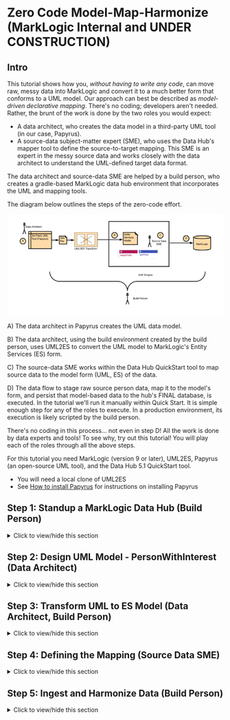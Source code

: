 # Zero Code Model-Map-Harmonize (MarkLogic Internal and UNDER CONSTRUCTION)

## Intro
This tutorial shows how you, *without having to write any code*, can move raw, messy data into MarkLogic and convert it to a much better form that conforms to a UML model. Our approach can best be described as *model-driven declarative mapping*. There's no coding; developers aren't needed. Rather, the brunt of the work is done by the two roles you would expect: 

- A data architect, who creates the data model in a third-party UML tool (in our case, Papyrus).
- A source-data subject-matter expert (SME), who uses the Data Hub's mapper tool to define the source-to-target mapping. This SME is an expert in the messy source data and works closely with the data architect to understand the UML-defined target data format.

The data architect and source-data SME are helped by a build person, who creates a gradle-based MarkLogic data hub environment that incorporates the UML and mapping tools. 

The diagram below outlines the steps of the zero-code effort. 

![Zero-Code overview](images/dmui_overall.png)

A) The data architect in Papyrus creates the UML data model. 

B) The data architect, using the build environment created by the build person, uses UML2ES to convert the UML model to MarkLogic's Entity Services (ES) form. 

C) The source-data SME works within the Data Hub QuickStart tool to map source data to the model form (UML, ES) of the data. 

D) The data flow to stage raw source person data, map it to the model's form, and persist that model-based data to the hub's FINAL database, is executed. In the tutorial we'll run it manually within Quick Start. It is simple enough step for any of the roles to execute. In a production environment, its execution is likely scripted by the build person.

There's no coding in this process... not even in step D! All the work is done by data experts and tools! To see why, try out this tutorial! You will play each of the roles through all the above steps. 

For this tutorial you need MarkLogic (version 9 or later), UML2ES, Papyrus (an open-source UML tool), and the Data Hub 5.1 QuickStart tool.

- You will need a local clone of UML2ES
- See [How to install Papyrus](papyrus_install.md) for instructions on installing Papyrus

## Step 1: Standup a MarkLogic Data Hub (Build Person)

<details><summary>Click to view/hide this section</summary>
<p>

We get started by having you, in the role of build person, setup a data hub, with UML2ES, on MarkLogic.

Pre-requisites:
- MarkLogic 9 (or greater) installation up and running
- Local clone of UML2ES
- Data Hub Framework 5.1 QuickStart

To begin, open Quick Start 5.1 in your browser and create a new project. Put it into a folder called dmHub. Once your new hub is up and running, you're ready to continue.

Next copy into the dmHub folder the entire contents (preserving directory structure) of [dmHubLab/step1](dmHubLab/step1). You did the copy correctly if you see data/coolness/hobbyCoolness.json and log/log4j/properties directly under dmHub. 

Copy into dmHub/src/main/ml-modules/root the UML2ES transform code [../uml2esTransform/src/main/ml-modules/root/xmi2es](../uml2esTransform/src/main/ml-modules/root/xmi2es). You did it right if you can see the file dmHub/src/main/ml-modules/root/xml2es/xml2esTransform.xqy. If you don't see the file in exactly that this location, remove what you copied and try again at the correct level. 

Copy into the main folder dmHub the UML2ES build file [../uml2esTransform/uml2es4dhf51.gradle](../uml2esTransform/uml2es4dhf51.gradle).

Under dmHub/data, create subfolders model and papyrus

Copy into dmHub/data/papyrus the UML2ES profile [../umlProfile/eclipse/MLProfileProject](../umlProfile/eclipse/MLProfileProject). You did it right if you can see the file dmHub/data/papyrus/MLProfileProject/MLProfile.profile.uml. If you don't see the file in exactly that location, remove what you copied and try again at the correct level. 

When you are done, you should have the following folder structure: 

![Step 1 - folder structure](images/dmui_setup1.png)

</p>
</details>

## Step 2: Design UML Model - PersonWithInterest (Data Architect)

<details><summary>Click to view/hide this section</summary>
<p>

Next you get to play the role of data architect. You will use the UML modeling tool Papyrus to design a *person with interests* (PWI) data model. The purpose of the model is to define the structure of persons and their hobbies/interests. The model is straightforward; the mapping, as we will see in step 4, has interesting nuances.

### Step 2a: Setup Workspace and Projects

Pre-requisite: You need Papyrus. If you don't have Papyrus, install it. See [How to install Papyrus](papyrus_install.md) for instructions.

Open Papyrus in a new workspace. The location of the workspace on your local machine is unimportant. 

To use your new model with MarkLogic, you need to add the UML-to-Entity Service profile. In Step 1 you copied it from the UML2ES clone to dmHub/data/papyrus/MLProfileProject. To import into Papyrus, from the File menu select Import | General | Existing Projects Into Workspace. 

![Import profile project](images/pap_profile2_import.png)

Click Next. In the Import Projects dialog, make sure "Select root directory" is selected. Use the Browse button to locate the ML profile in dmHub/data/papyrus/MLProfileProject. 

![Import profile project](images/dmui_setup3.png)

Click Finish. You should now see the profile project in the Project Explorer pane in the upper-right corner of Eclipse. Next, create a project for the PWI model. From the File menu choose New | Other. From the Select wizard, choose Papyrus project.

![New project in Papyrus](images/pap_model_create.png)

Click Next. In the Diagram Language window, select UML.

![New project in Papyrus](images/pap_model_uml.png)

Click Next. In the next window enter the project name as PWIModel. Select the model file name as PWIModel. For the location, uncheck "Use default location". For location, browse to the dmHub/data/papyrus folder you created in Step 1. To this path append PWIModel.

![New project in Papyrus](images/dmui_setup4.png)

Click Next.  In the next page, under Diagram Kind, select Class Diagram. Click the box "A UML model with basic primitive types." Under "Choose a profile to apply", select Browse Workspace and select MLProjectProfile|MLProfile.profile.uml. 

![New project in Papyrus](images/emp_setup5.png)

Click Finish. In Papyrus, you now see two projects in your workspace:

![Papyrus projects](images/dmui_setup6.png)

### Step 2b: Create Classes

We will design a relatively simple model consisting of two main classes: Person and Hobby. In the palette select Class and drag it onto the canvas. It creates a class called Class1.

![New class](images/dmui_setup7.png)

In the bottom panel, select Properties. Change the name of the class to Person.

![Person class](images/dmui_setup8.png)

Create a second class by selecting Class in the palette and dragging it onto the canvas. It creates a class called Class1. In the bottom panel, select Properties and change its name to Hobby.

![Person and hobby classes](images/dmui_setup9.png)

In the canvas, hover over the Person class. From the bar select Add Property Class Attribute Label.

![Person attribute](images/pap_model_attribute.png)

It creates an attribute called Attribute1. Select the attribute and in the properties change the name to "id" and the type to String (under UML Primitives).

![Person id](images/dmui_setup10.png)

Create two more attributes in Person: firstName and lastName. Both are strings. In the Hobby class create two attributes: name and coolness. Name is a string; coolness is an integer (found under UML Primitives).

![Person and hobby](images/dmui_setup11.png)

In the palette under Edges select Association. Drag it onto the canvas. Connect Person class to Hobby class. 

![Association](images/dmui_setup12.png)

Select the association in the Properties. Change the leftmost Member End's name from "hobby" to "hobbies". Also change its mulitiplicity to 0..* and its Aggregation to shared.

![Association](images/dmui_setup13.png)

### Step 2c: Stereotyping the Model

To help map this to Entity Services, we'll add a few stereotypes to our model.

First we will make the id attribute of Person a primary key. To do this, select the id attribute. In the Properties panel select Profile. Click the + button above Applied Stereotypes. From the list of applicable stereotypes select PK and click the arrow to move it to Applied Stereotypes.

![id PK](images/pap_model_idpk.png)

Click OK. The class now looks like this.

![Person PK](images/dmui_setup14.png)

Using a similar approach, add the elementRangeIndex stereotype to the two Hobby attributes; this allows us to build a facet of hobby names and to perform numeric range queries on coolness. 

![Hobby stereotypes](images/dmui_setup15.png)

We will give our model a version and a namespace. Click in a blank part of the canvas. Under Properties select Profile. Under Applied Stereotype click the +. (If you can't see Applied Stereotypes, make the properties panel larger.) Under Applicable Properties select esModel and click the arrow button to move it to Applied Properties.

![esModel](images/pap_model_esmodel.png)

Click OK. Back in the Properties panel, you see the esModel has been added. Expand it, click on version. In the right text box type 0.0.1.

![esModel version](images/dmui_setup16.png)

Similarly for baseUri enter the value http://xyz.org/marklogicModels.

In the same Properties window select UML and change the name from Root Element to Person.

![Root element](images/dmui_setup17.png)

Finally, let's indicate that the Person class is meant to be a primary entity in DHF. That is, in DHF, we will be building Person documents. A Person contains zero or more Hobby instances. Hobby is not a primary entity. There are no hobby documents; a hobby lives as a sub-document of Person. We therefore stereotype the Person class as xDHFEntity. Select the Person class.  Under Properties select Profile. Under Applied Stereotype add xDHFEntity.

![Final model](images/dmui_setup17a.png)

Here is the final model:

![Final model](images/dmui_setup18.png)

We are done modelling. Click File | Save All.

If you think you might have messed up along the way, a pre-cooked model is available under [dmHubLab/step2/PWIModel](dmHubLab/step2/PWIModel). If you want it in your workspace, the simplest way is to copy each of its files over yours. You can also delete the PWIModel project from your workspace (by right-clicking the project and selecting Delete, but keeping the contents!) and import the pre-cooked project (File | Import | Existing Projects Into Workspace). 

</p>
</details>

## Step 3: Transform UML to ES Model (Data Architect, Build Person)

<details><summary>Click to view/hide this section</summary>
<p>

Next, as the data architect, with help from the build person, you will convert the UML model you created in Step 2 to a MarkLogic Entity Services model. Run the following from the command line in the gradle project folder that the build person created in Step 1.

gradle -i deployPWIModel

That command should run successfully; you should see "BUILD SUCCESSFUL" when its completes. The UML model has been convereted to ES and is setup as a data hub plugin. You can see the ES model in a few places. If you open Query Console and explore the xmi2es-tutorials-dmHub-FINAL database, its URI is /marklogic.com/entity-services/models/PWIModel.json. In your gradle project the same ES model is in plugins/entities/Person/Person.entity.json.

</p>
</details>

## Step 4: Defining the Mapping (Source Data SME)

<details><summary>Click to view/hide this section</summary>
<p>

In Step 4 you play the role of Source Data SME. Using the Declarative Mapper IDE, you map source data to the form of the UML PWI model created in Step 3. 

## Step 4a: Build the Mapping

First, open the DM IDE tool; see [How to install Declarative Mapper](dm_install.md) for instructions. In the initial screen ("Recent Projects"), paste in the fully path of your gradle project. Then click the + button.

![IDE initial](images/dmui_setup20.png)

In the next screen, in the bottom left corner, click the Folder button. 

![IDE folder prompt](images/dmui_setup21.png)

This takes you back to Recent Projects. Click on the eye button.

![IDE eye prompt](images/dmui_setup22.png)

The next screen shows you the entities in the project. Click on Person. 

![Person prompt](images/dmui_setup23.png)

Under mappings, create a new mapping called PWIMapping. In the "Mapping name" text box type PWIMapping. Under actions, click +. 

![PWI mapping](images/dmui_setup24.png)

On the bottom select the PWIMAPPING tab. This brings up the PWI Mapping editor:

![PWI mapping editor](images/dmui_setup25.png)

Time to map! First, understand the source data. Look at person1.json in the data/persons directory of your gradle project (also in [dmHubLab/step1/data/persons](dmHubLab/step1/data/persons)):

{
  id: "123",
  first_name: "mike",
  last_name: "havey",
  hobbies: [
    "swimming", 
    "banking",
    "paragliding"
  ]
}

Conceptually, the mapping to the model works as follows:
- id, first_name, last_name in the source are mapped to the id, firstName, and lastName attributes of the Person entity. Well, id is not mapped exactly as is. Rather, the Person.id attribute is the concatenation of "/pwi/", the id source value and ".json".  Person.id ends up looking like a URI.
- In the source object, hobbies is an array of strings (hobby names). In the model form, Person.hobbies is an array of Hobby objects, each consisting of a name and coolness. The source document has only the names. Coolness is determined by a lookup on the hobbyCoolness.json document in the data/coolness directory of your gradle project (also in [dmHubLab/step1/data/coolness](dmHubLab/step1/data/coolness)).

{
	"swimming": 1,
	"banking": 3,
	"steely-dan": 1000000, 
	"paragliding": 100000,
	"scotch": 100000,
	"yoga": 0
}


Now that you understand how the mapping should work, use the DM IDE tool to create the mapping for real. Use the grammar of the Data Hub Framework field tool. Under Person, select id. In the editor on the right, under Expression, type [[ concat('/pwi/', extract('//id'), '.json') ]]

![PWI id mapping](images/dmui_setup26.png)

In a similar way, map first_name to [[ extract('//first_name') ]] and last_name to [[ extract('//last_name') ]]

The hobby array requires special care. Click on the name attribute. Under expression enter [[extract('.') ]] Under condition enter %%[[extract('//hobbies', true)]] The condition is an array iterator; each hobby will iterate over the list of hobby names (//hobbies) in the source. The name expression is just the value of the name. 

![PWI hobby mapping](images/dmui_setup27.png)

For coolness, enter the expression: [[ lookup('/hobbyCoolness.json', extract('.')) ]] Coolness is the numeric value corresponding to the hobby name in hobbyCoolness.json. You don't need to enter a condition for coolness; it uses the same condition as name.

Click the save button (bottom left corner) to save your mapping. It gets saved to plugins/entities/Person/harmonize/PWIMapping/PWIMapping.mapping.json file in your gradle project. If you think you messed up, you can get the correct mapping file from [dmHubLab/step4/PWIMapping/PWIMapping.mapping.json](dmHubLab/step4/PWIMapping/PWIMapping.mapping.json); copy it into plugins/entities/Person/harmonize/PWIMapping/PWIMapping.mapping.json 

## Step 4b: Test the Mapping Within IDE

First, load the sample documents by running:

gradle -i loadDmIdeSampleData mlReloadModules

Run mlWatch to auto-detect and deploy changes to the sample documents:

gradle -i mlWatch

Restart the DM IDE and select PWIMapping. In the left panel, select person1.json. 

![Sample in IDE](images/dmui_setup28.png)

In the center panel, just above the mapping, click the Refresh button. Wait a few seconds. You will see the results of the mapping applied to the sample document as green-shaded text within the mapping.

![Sample result in IDE](images/dmui_setup29.png)

Edit the source document in the left panel of the IDE. Make the id "123abc". Also change the hobbies to contain only "yoga" and "steely-dan". When done, click the save button.

![Modified sample in IDE](images/dmui_setup30.png)

Wait a minute. Then click the Refresh button again. You will see slightly different results in the green-shaded text. 

![Modified sample result in IDE](images/dmui_setup31.png)

</p>
</details>

## Step 5: Ingest and Harmonize Data (Build Person)

<details><summary>Click to view/hide this section</summary>
<p>

As the build person you now ingest and harmonize the data using the model and the mapping. You don't write any code. It's all gradle from here on out. 

First let's create a DHF input flow to ingest our Person source data into STAGING. Also, let's create a DHF harmonization flow to harmonize that data to FINAL from the source data. Run the following commands; if you are still running mlWatch (from the previous step), cancel it (Ctrl-C):

gradle -i hubCreateInputFlow -PflowName=LoadPerson -PuseES=false

gradle -b uml2es4dhf.gradle -i uCreateDHFHarmonizeFlow -PflowName=harmonizePWI -PcontentMode=dm 

You just generated a bunch of code. The good news is, you won't need a developer to touch it. The Input Flow ingests the data as is. The harmonization produces data that conforms to the UML model using the mapping from Step 4. You do need to "deploy" that mapping:

gradle -i mlReloadModules deployPWIMapping ### DOES NOT WORK in DHF 4.3 because of how module load works.

Next, ingest the source person data in the data/persons directory (as well as the hobbyCoolness lookup in data/lookup). We'll create a DHF input flow and run MLCP to ingest the person data through that flow. 

gradle -i loadPersonSourceData ingestLookup

If you look in the staging database (xmi2es-tutorials-dmHub-STAGING), you will see the ingested files /person1.json, /person2.json, and /hobbyCoolness.json.  

![After source ingestion](images/dmui_setup50.png)

Last, but not least, run the harmonization:

gradle -i hubRunFlow -PflowName=harmonizePWI

If you now explore the FINAL database (xmi2es-tutorials-dmHub-FINAL), you will see two new documents in the Person collection. Their URIs are /pwi/123.json and /pwi/456.json. How did they end up with these URIs? - In the model we designated the id attribute as the "xURI". In the mapping, we defined id as the concatenation of "/pwi", the value of the id attibute from the source document, and ".json". 

Click on /pwi/123.json to see its contents. 

```
{
  "envelope": {
    "headers": {},
    "triples": [],
    "instance": {
      "Person": {
        "id": "/pwi/123.json",
        "firstName": "mike",
        "lastName": "havey",
        "hobbies": [
          {
            "Hobby": {
              "name": "swimming",
              "coolness": 1
            }
          },
          {
            "Hobby": {
              "name": "banking",
              "coolness": 3
            }
          },
          {
            "Hobby": {
              "name": "paragliding",
              "coolness": 100000
            }
          }
        ]
      }
    },
    "attachments": null
  }
}
```

</p>
</details>


